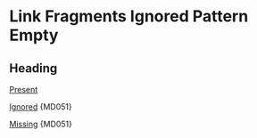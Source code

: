 # Link Fragments Ignored Pattern Empty

## Heading

[Present](#heading)

[Ignored](#ignored) {MD051}

[Missing](#missing) {MD051}

<!-- markdownlint-configure-file {
  "link-fragments": {
    "ignored_pattern": ""
  }
} -->
